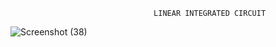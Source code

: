                                     LINEAR INTEGRATED CIRCUIT 


                 


![Screenshot (38)](https://github.com/user-attachments/assets/16048c3b-7cd6-4c93-b983-8cc7ebd766fe)
